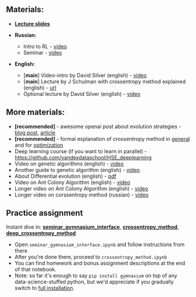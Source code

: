 ## Materials:
* [__Lecture slides__](https://yadi.sk/i/-EUHXUXOTC5t9Q)
* __Russian:__
  * Intro to RL - [video](https://yadi.sk/i/HpRw6zYv3SPmFf)
  * Seminar - [video](https://yadi.sk/i/gRTVCHfM3SPmHo)

* __English:__
  * [__main__] Video-intro by David Silver (english) - [video](https://www.youtube.com/watch?v=2pWv7GOvuf0)
  * [__main__] Lecture by J Schulman with crossentropy method explained (english) - [url](https://www.youtube.com/watch?v=aUrX-rP_ss4&list=PLCTc_C7itk-GaAMxmlChrkPnGKtjz8hv1)
  * Optional lecture by David Silver (english) - [video](https://www.youtube.com/watch?v=lfHX2hHRMVQ)


## More materials:
* __[recommended]__ - awesome openai post about evolution strategies - [blog post](https://openai.com/research/evolution-strategies), [article](https://arxiv.org/abs/1703.03864)
* __[recommended]__ - formal explanation of crossentropy method in [general](https://people.smp.uq.edu.au/DirkKroese/ps/CEEncycl.pdf) and for [optimization](https://people.smp.uq.edu.au/DirkKroese/ps/CEopt.pdf)
* Deep learning course (if you want to learn in parallel) - https://github.com/yandexdataschool/HSE_deeplearning
* Video on genetic algorithms (english) - [video](https://www.youtube.com/watch?v=ejxfTy4lI6I)
* Another guide to genetic algorithm (english) - [video](https://www.youtube.com/watch?v=zwYV11a__HQ)
* About Differential evolution (english) - [pdf](http://jvanderw.une.edu.au/DE_1.pdf)
* Video on Ant Colony Algorithm (english) - [video](https://www.youtube.com/watch?v=D58nLNLkb0I)
* Longer video on Ant Colony Algorithm (english) - [video](https://www.youtube.com/watch?v=xpyKmjJuqhk)
* Longer video on corssentropy method (russian) - [video](https://yadi.sk/i/5yf_4oGI3EDJhJ)
  

## Practice assignment
Instant dive in: [__seminar_gymnasium_interface__](https://colab.research.google.com/github/Pandnak/Practical_RL/blob/master/week01_intro/seminar_gymnasium_interface.ipynb), [__crossentropy_method__](https://colab.research.google.com/github/Pandnak/Practical_RL/blob/master/week01_intro/crossentropy_method.ipynb),
[__deep_crossentropy_method__](https://colab.research.google.com/github/Pandnak/Practical_RL/blob/master/week01_intro/deep_crossentropy_method.ipynb)

* Open `seminar_gymnasium_interface.ipynb` and follow instructions from there
* After you're done there, proceed to `crossentropy_method.ipynb`
* You can find homework and bonus assignment descriptions at the end of that notebook.
* Note: so far it's enough to say `pip install gymnasium` on top of any data-science-stuffed python, but we'd appreciate if you gradually switch to [full installation](https://github.com/Farama-Foundation/Gymnasium).

